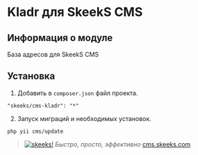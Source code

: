 Kladr для SkeekS CMS
===================================

Информация о модуле
-------------------

База адресов для SkeekS CMS

Установка
------------

1) Добавить в `composer.json` файл проекта.

```
"skeeks/cms-kladr": "*"
```

2) Запуск миграций и необходимых установок.

```
php yii cms/update
```



> [![skeeks!](https://gravatar.com/userimage/74431132/13d04d83218593564422770b616e5622.jpg)](http://www.skeeks.com)
<i>Быстро, просто, эффективно</i>
[cms.skeeks.com](http://cms.skeeks.com)